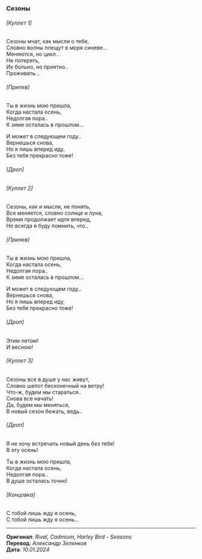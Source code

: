 ### Сезоны

###### [Куплет 1]

Сезоны мчат, как мысли о тебе, \
Словно волны плещут в моря синеве... \
Меняются, но цикл.. \
Не потерять, \
Их больно, но приятно.. \
Проживать...

###### [Припев]

Ты в жизнь мою пришла, \
Когда настала осень, \
Недолгая пора.. \
К зиме осталась в прошлом...

И может в следующем году.. \
Вернешься снова, \
Но я лишь вперед иду, \
Без тебя прекрасно тоже!

###### [Дроп]

###### [Куплет 2]

Сезоны, как и мысли, не понять, \
Все меняется, словно солнце и луна, \
Время продолжает идти вперед, \
Но всегда я буду помнить, что..

###### [Припев]

Ты в жизнь мою пришла, \
Когда настала осень, \
Недолгая пора.. \
К зиме осталась в прошлом...

И может в следующем году.. \
Вернешься снова, \
Но я лишь вперед иду, \
Без тебя прекрасно тоже!

###### [Дроп]

Этим летом! \
И весною!

###### [Куплет 3]

Сезоны все в душе у нас живут, \
Словно шепот бесконечный на ветру! \
Что-ж, будем мы стараться.. \
Снова все начать! \
Да, будем мы меняться, \
В новый сезон бежать, ведь..

###### [Дроп]

Я не хочу встречать новый день без тебя! \
В эту осень!

Ты в жизнь мою пришла, \
Когда настала осень, \
Недолгая пора.. \
В душе осталась точно!

###### [Концовка]

С тобой лишь жду я осень, \
С тобой лишь жду я осень...

---

**Оригинал**: _Rival, Cadmium, Harley Bird - Seasons_ \
**Перевод**: _Александр Зеленков_ \
**Дата**: _10.01.2024_
